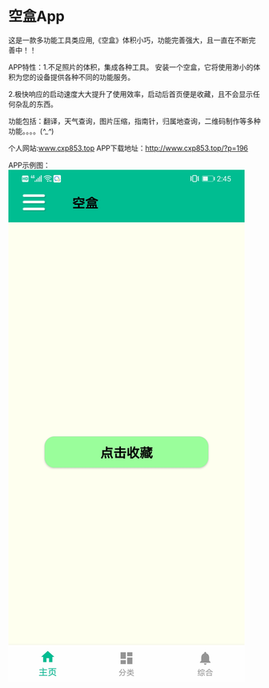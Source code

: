 # 空盒App
这是一款多功能工具类应用,《空盒》体积小巧，功能完善强大，且一直在不断完善中！！

APP特性：1.不足照片的体积，集成各种工具。 安装一个空盒，它将使用渺小的体积为您的设备提供各种不同的功能服务。

2.极快响应的启动速度大大提升了使用效率，启动后首页便是收藏，且不会显示任何杂乱的东西。

功能包括：翻译，天气查询，图片压缩，指南针，归属地查询，二维码制作等多种功能。。。。(*^_^*)

个人网站:www.cxp853.top
APP下载地址：http://www.cxp853.top/?p=196

APP示例图：
![image](https://github.com/Justice853/KongHeApp/blob/master/app/src/main/res/drawable-v24/%E4%B8%BB%E7%95%8C%E9%9D%A21.jpg)



